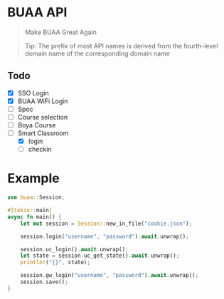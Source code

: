 # BUAA API

> Make BUAA Great Again

> Tip: The prefix of most API names is derived from the fourth-level domain name of the corresponding domain name

## Todo

- [x] SSO Login
- [x] BUAA WiFi Login
- [ ] Spoc
- [ ] Course selection
- [ ] Boya Course
- [ ] Smart Classroom
  - [x] login
  - [ ] checkin

# Example

```rust
use buaa::Session;

#[tokio::main]
async fn main() {
    let mut session = Session::new_in_file("cookie.json");

    session.login("username", "password").await.unwrap();

    session.uc_login().await.unwrap();
    let state = session.uc_get_state().await.unwrap();
    println!("{}", state);

    session.gw_login("username", "password").await.unwrap();
    session.save();
}
```
